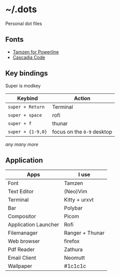 # ~/.dots

Personal dot files

## Fonts

- [Tamzen for Powerline](https://github.com/sunaku/tamzen-font.git)
- [Cascadia Code](https://github.com/microsoft/cascadia-code.git)

## Key bindings

Super is modkey

| Keybind             | Action                          |
| ------------------- | ------------------------------- |
| `super + Return`    | Terminal                        |
| `super + space`     | rofi                            |
| `super + f`         | thunar                          |
| `super + {1-9,0}`   | focus on the `0-9` desktop      |

*any many more*

## Application

| Apps                 | I use            |
| -------------------- | ---------------- |
| Font                 | Tamzen           |
| Text Editor          | (Neo)Vim         |
| Terminal             | Kitty + urxvt    |
| Bar                  | Polybar          |
| Compositor           | Picom            |
| Application Launcher | Rofi             |
| Filemanager          | Ranger + Thunar  |
| Web browser          | firefox          |
| Pdf Reader           | Zathura          |
| Email Client         | Neomutt          |
| Wallpaper            | #1c1c1c          |
